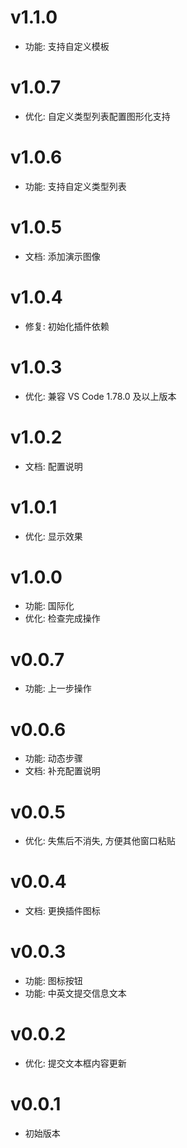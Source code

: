 # v1.1.0

- 功能: 支持自定义模板

# v1.0.7

- 优化: 自定义类型列表配置图形化支持

# v1.0.6

- 功能: 支持自定义类型列表

# v1.0.5

- 文档: 添加演示图像

# v1.0.4

- 修复: 初始化插件依赖

# v1.0.3

- 优化: 兼容 VS Code 1.78.0 及以上版本

# v1.0.2

- 文档: 配置说明

# v1.0.1

- 优化: 显示效果

# v1.0.0

- 功能: 国际化
- 优化: 检查完成操作

# v0.0.7

- 功能: 上一步操作

# v0.0.6

- 功能: 动态步骤
- 文档: 补充配置说明

# v0.0.5

- 优化: 失焦后不消失, 方便其他窗口粘贴

# v0.0.4

- 文档: 更换插件图标

# v0.0.3

- 功能: 图标按钮
- 功能: 中英文提交信息文本

# v0.0.2

- 优化: 提交文本框内容更新

# v0.0.1

- 初始版本
